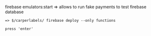 firebase emulators:start  => allows to run fake payments to test firebase database


    => $/carperlabels/ firebase deploy --only functions

    press 'enter'

